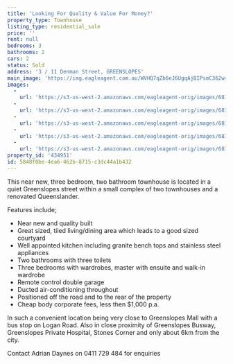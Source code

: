 ```yaml
---
title: 'Looking For Quality & Value For Money?'
property_type: Townhouse
listing_type: residential_sale
price: ''
rent: null
bedrooms: 3
bathrooms: 2
cars: 2
status: Sold
address: '3 / 11 Denman Street, GREENSLOPES'
main_image: 'https://img.eagleagent.com.au/WVHQ7qZb6eJ6UgqAjBIPsmC362w=/1280x854/smart/https://s3-us-west-2.amazonaws.com/eagleagent-orig/images/6819259/105463279-image-M.jpg'
images:
  -
    url: 'https://s3-us-west-2.amazonaws.com/eagleagent-orig/images/6819263/105463279-image-D.jpg'
  -
    url: 'https://s3-us-west-2.amazonaws.com/eagleagent-orig/images/6819262/105463279-image-C.jpg'
  -
    url: 'https://s3-us-west-2.amazonaws.com/eagleagent-orig/images/6819261/105463279-image-B.jpg'
  -
    url: 'https://s3-us-west-2.amazonaws.com/eagleagent-orig/images/6819260/105463279-image-A.jpg'
  -
    url: 'https://s3-us-west-2.amazonaws.com/eagleagent-orig/images/6819259/105463279-image-M.jpg'
property_id: '434951'
id: 5848f0be-4ea6-462b-8715-c3dc44a1b432
---
```

This near new, three bedroom, two bathroom townhouse is located in a quiet Greenslopes street within a small complex of two townhouses and a renovated Queenslander.

Features include;

- Near new and quality built
- Great sized, tiled living/dining area which leads to a good sized courtyard
- Well appointed kitchen including granite bench tops and stainless steel appliances
- Two bathrooms with three toilets
- Three bedrooms with wardrobes, master with ensuite and walk-in wardrobe
- Remote control double garage
- Ducted air-conditioning throughout
- Positioned off the road and to the rear of the property
- Cheap body corporate fees, less then $1,000 p.a.

In such a convenient location being very close to Greenslopes Mall with a bus stop on Logan Road. Also in close proximity of Greenslopes Busway, Greenslopes Private Hospital, Stones Corner and only about 6km from the city.

Contact Adrian Daynes on 0411 729 484 for enquiries